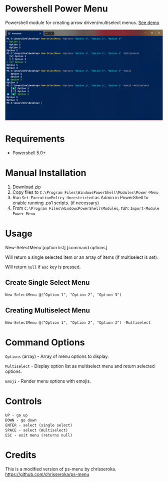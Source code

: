 # Powershell Power Menu
Powershell module for creating arrow driven/multiselect menus. [See demo](https://cdn.deandrequeary.com/public/assets/img/power-menu-demo.mp4)

![screenshot.png](screenshot.png)

# Requirements
- Powershell 5.0+

# Manual Installation
1. Download zip
2. Copy files to `C:\Program Files\WindowsPowerShell\Modules\Power-Menu`
3. Run `Set-ExecutionPolicy Unrestricted` as Admin in PowerShell to enable running .ps1 scripts. (if necessary)
4. From `C:\Program Files\WindowsPowerShell\Modules`, run: `Import-Module Power-Menu`

# Usage
New-SelectMenu [option list] [command options]

Will return a single selected item or an array of items (if multiselect is set).

Will return `null` if `esc` key is pressed.

## Create Single Select Menu
`New-SelectMenu @("Option 1", "Option 2", "Option 3")`

## Creating Multiselect Menu
`New-SelectMenu @("Option 1", "Option 2", "Option 3") -Multiselect`

# Command Options
`Options` (array) - Array of menu options to display.

`Multiselect` - Display option list as multiselect menu and return selected options.

`Emoji` - Render menu options with emojis.

# Controls
    UP - go up
    DOWN - go down
    ENTER - select (single select)
    SPACE - select (multiselect)
    ESC - exit menu (returns null)

# Credits
This is a modified version of ps-menu by chrisseroka. https://github.com/chrisseroka/ps-menu
